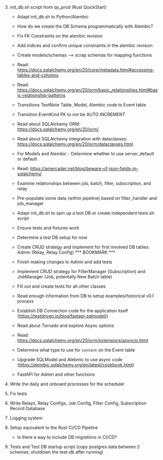 3. init_db.sh script from qs_prod (Rust QuickStart)
    - Adapt init_db.sh to Python/Alembic
    - How do we create the DB Schema programmatically with Alembic?
    - Fix FK Constraints on the alembic revision
    - Add indices and confirm unique constraints in the alembic revision 
    - Create models/schemas --> scrap schemas for mapping functions
    - Read: https://docs.sqlalchemy.org/en/20/core/metadata.html#accessing-tables-and-columns
    - Read: https://docs.sqlalchemy.org/en/20/orm/basic_relationships.html#basic-relationship-patterns
    - Transitions TextNote Table, Model, Alembic code to Event table
    - Transition EventKind PK to not be AUTO INCREMENT
    - Read about SQLAlchemy ORM: https://docs.sqlalchemy.org/en/20/orm/
    - Read about SQLAlchemy Integration with dataclasses: https://docs.sqlalchemy.org/en/20/orm/dataclasses.html
    - For Models and Alembic - Determine whether to use server_default or default
    - Read: https://amercader.net/blog/beware-of-json-fields-in-sqlalchemy/  
     - Examine relationships between job, batch, filter, subscription, and relay 
    - Pre-populate some data (within pipeline) based on filter_handler and job_manager
    - Adapt init_db.sh to spin up a test DB or create independent tests.sh script
    - Ensure tests and fixtures work
    - Determine a test DB setup for now
    - Create CRUD strategy and implement for first involved DB tables: Admin (Relay, Relay Config)
    *** BOOKMARK ***
    - Finish making changes to Admin and add tests
    - Implement CRUD strategy for FilterManager (Subscription) and JobManager (Job, potentally New Batch table)

    - Fill out and create tests for all other classes
    - Read enough information from DB to setup examples/historical v0.1 process

    - Establish DB Connection code for the application itself (https://testdriven.io/blog/fastapi-sqlmodel/)
    - Read about Tornado and explore Async options
    - Read: https://docs.sqlalchemy.org/en/20/orm/extensions/asyncio.html
    - Determine what type to use for `content` on the Event table
    - Upgrade SQLModel and Alebmic to use async code (https://alembic.sqlalchemy.org/en/latest/cookbook.html)
    - FastAPI for Admin and other functions

4. Write the daily and onboard processes for the scheduler
5. Fix tests
6. Write Relays, Relay Configs, Job Config, Filter Config, Subscription Record Database
7. Logging system
8. Setup equivalent to the Rust CI/CD Pipeline
    - Is there a way to include DB migrations in CI/CD?
9. Tests and Test DB startup script (copy postgres data between 2 schemas; shutdown the test-db after running)